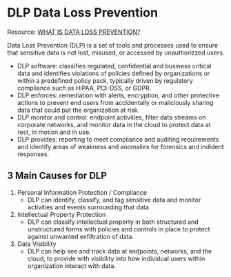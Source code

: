 # DLP Data Loss Prevention

Resource: [WHAT IS DATA LOSS PREVENTION?](https://digitalguardian.com/blog/what-data-loss-prevention-dlp-definition-data-loss-prevention)

Data Loss Prevention (DLP) is a set of tools and processes used to ensure that sensitive data is not lost, misused, or accessed by unauthorizzed users. 
- DLP software: classifies regulated, confidential and business critical data and identifies violations of policies defined by organizations or within a predefined policy pack, typically driven by regulatory compliance such as HiPAA, PCI-DSS, or GDPR.
- DLP enforces: remediation with alerts, encryption, and other protective actions to prevent end users from accidentally or maliciously sharing data that could put the organization at risk. 
- DLP monitor and control: endpoint activities, filter data streams on corporate networks, and monitor data in the cloud to protect data at rest, in motion and in use.
- DLP provides: reporting to meet compliance and auditing requirements and identify areas of weakness and anomalies for forensics and indident responses.

## 3 Main Causes for DLP
1. Personal Information Protection / Compliance
    - DLP can identify, classify, and tag sensitive data and monitor activities and events surrounding that data
2. Intellectual Property Protection
    - DLP can classify intellectual property in both structured and unstructured forms with policies and controls in place to protect against unwanted exfiltration of data.
3. Data Visibility
    - DLP can help see and track data at endpoints, networks, and the cloud, to provide with visibility into how individual users within organization interact with data.